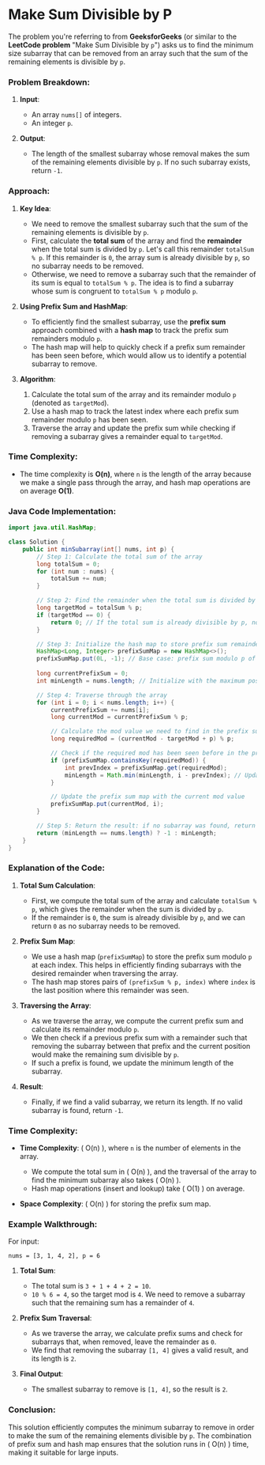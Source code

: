 # Make Sum Divisible by P

The problem you're referring to from **GeeksforGeeks** (or similar to the **LeetCode problem** "Make Sum Divisible by `p`") asks us to find the minimum size subarray that can be removed from an array such that the sum of the remaining elements is divisible by `p`.

### Problem Breakdown:
1. **Input**:
   - An array `nums[]` of integers.
   - An integer `p`.
   
2. **Output**:
   - The length of the smallest subarray whose removal makes the sum of the remaining elements divisible by `p`. If no such subarray exists, return `-1`.

### Approach:

1. **Key Idea**:
   - We need to remove the smallest subarray such that the sum of the remaining elements is divisible by `p`. 
   - First, calculate the **total sum** of the array and find the **remainder** when the total sum is divided by `p`. Let's call this remainder `totalSum % p`. If this remainder is `0`, the array sum is already divisible by `p`, so no subarray needs to be removed.
   - Otherwise, we need to remove a subarray such that the remainder of its sum is equal to `totalSum % p`. The idea is to find a subarray whose sum is congruent to `totalSum % p` modulo `p`.

2. **Using Prefix Sum and HashMap**:
   - To efficiently find the smallest subarray, use the **prefix sum** approach combined with a **hash map** to track the prefix sum remainders modulo `p`.
   - The hash map will help to quickly check if a prefix sum remainder has been seen before, which would allow us to identify a potential subarray to remove.

3. **Algorithm**:
   1. Calculate the total sum of the array and its remainder modulo `p` (denoted as `targetMod`).
   2. Use a hash map to track the latest index where each prefix sum remainder modulo `p` has been seen.
   3. Traverse the array and update the prefix sum while checking if removing a subarray gives a remainder equal to `targetMod`.

### Time Complexity:
- The time complexity is **O(n)**, where `n` is the length of the array because we make a single pass through the array, and hash map operations are on average **O(1)**.

### Java Code Implementation:

```java
import java.util.HashMap;

class Solution {
    public int minSubarray(int[] nums, int p) {
        // Step 1: Calculate the total sum of the array
        long totalSum = 0;
        for (int num : nums) {
            totalSum += num;
        }

        // Step 2: Find the remainder when the total sum is divided by p
        long targetMod = totalSum % p;
        if (targetMod == 0) {
            return 0; // If the total sum is already divisible by p, no subarray needs to be removed
        }

        // Step 3: Initialize the hash map to store prefix sum remainders and start the traversal
        HashMap<Long, Integer> prefixSumMap = new HashMap<>();
        prefixSumMap.put(0L, -1); // Base case: prefix sum modulo p of 0 at index -1
        
        long currentPrefixSum = 0;
        int minLength = nums.length; // Initialize with the maximum possible length

        // Step 4: Traverse through the array
        for (int i = 0; i < nums.length; i++) {
            currentPrefixSum += nums[i];
            long currentMod = currentPrefixSum % p;

            // Calculate the mod value we need to find in the prefix sum map
            long requiredMod = (currentMod - targetMod + p) % p;

            // Check if the required mod has been seen before in the prefix sum map
            if (prefixSumMap.containsKey(requiredMod)) {
                int prevIndex = prefixSumMap.get(requiredMod);
                minLength = Math.min(minLength, i - prevIndex); // Update the minimum length of subarray
            }

            // Update the prefix sum map with the current mod value
            prefixSumMap.put(currentMod, i);
        }

        // Step 5: Return the result: if no subarray was found, return -1, otherwise return the min length
        return (minLength == nums.length) ? -1 : minLength;
    }
}
```

### Explanation of the Code:

1. **Total Sum Calculation**:
   - First, we compute the total sum of the array and calculate `totalSum % p`, which gives the remainder when the sum is divided by `p`.
   - If the remainder is `0`, the sum is already divisible by `p`, and we can return `0` as no subarray needs to be removed.

2. **Prefix Sum Map**:
   - We use a hash map (`prefixSumMap`) to store the prefix sum modulo `p` at each index. This helps in efficiently finding subarrays with the desired remainder when traversing the array.
   - The hash map stores pairs of `(prefixSum % p, index)` where `index` is the last position where this remainder was seen.

3. **Traversing the Array**:
   - As we traverse the array, we compute the current prefix sum and calculate its remainder modulo `p`. 
   - We then check if a previous prefix sum with a remainder such that removing the subarray between that prefix and the current position would make the remaining sum divisible by `p`.
   - If such a prefix is found, we update the minimum length of the subarray.

4. **Result**:
   - Finally, if we find a valid subarray, we return its length. If no valid subarray is found, return `-1`.

### Time Complexity:
- **Time Complexity**: \( O(n) \), where `n` is the number of elements in the array.
  - We compute the total sum in \( O(n) \), and the traversal of the array to find the minimum subarray also takes \( O(n) \).
  - Hash map operations (insert and lookup) take \( O(1) \) on average.
  
- **Space Complexity**: \( O(n) \) for storing the prefix sum map.

### Example Walkthrough:

For input:
```plaintext
nums = [3, 1, 4, 2], p = 6
```

1. **Total Sum**:
   - The total sum is `3 + 1 + 4 + 2 = 10`.
   - `10 % 6 = 4`, so the target mod is `4`. We need to remove a subarray such that the remaining sum has a remainder of `4`.

2. **Prefix Sum Traversal**:
   - As we traverse the array, we calculate prefix sums and check for subarrays that, when removed, leave the remainder as `0`.
   - We find that removing the subarray `[1, 4]` gives a valid result, and its length is `2`.

3. **Final Output**:
   - The smallest subarray to remove is `[1, 4]`, so the result is `2`.

### Conclusion:

This solution efficiently computes the minimum subarray to remove in order to make the sum of the remaining elements divisible by `p`. The combination of prefix sum and hash map ensures that the solution runs in \( O(n) \) time, making it suitable for large inputs.
